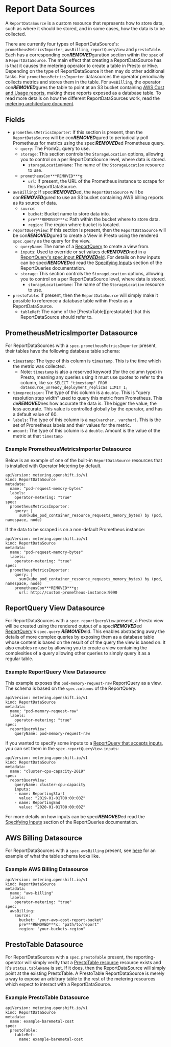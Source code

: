 # Report Data Sources

A `ReportDataSource` is a custom resource that represents how to store data, such as where it should be stored, and in some cases, how the data is to be collected.

There are currently four types of ReportDataSource's: `prometheusMetricsImporter`, `awsBilling`, `reportQueryView` and `prestoTable`.
Each has a corresponding con***REMOVED***guration section within the `spec` of a `ReportDataSource`.
The main effect that creating a ReportDataSource has is that it causes the metering operator to create a table in Presto or Hive.
Depending on the type of ReportDataSource it then may do other additional tasks.
For `prometheusMetricsImporter` datasources the operator periodically collects metrics and stores them in the table.
For `awsBilling`, the operator con***REMOVED***gures the table to point at an S3 bucket containing [AWS Cost and Usage reports][AWS-billing], making these reports exposed as a database table.
To read more details on how the different ReportDataSources work, read the [metering architecture document][architecture].

## Fields

- `prometheusMetricsImporter`: If this section is present, then the `ReportDataSource` will be con***REMOVED***gured to periodically poll Prometheus for metrics using the speci***REMOVED***ed Prometheus query.
  - `query`: The PromQL query to use.
  - `storage`: This section controls the `StorageLocation` options, allowing you to control on a per ReportDataSource level, where data is stored.
    - `storageLocationName`: The name of the `StorageLocation` resource to use.
  - `prometheusCon***REMOVED***g`:
    - `url`: If present, the URL of the Prometheus instance to scrape for this ReportDataSource.
- `awsBilling`: If speci***REMOVED***ed, the `ReportDataSource` will be con***REMOVED***gured to use an S3 bucket containing AWS billing reports as its source of data.
  - `source`:
    - `bucket`: Bucket name to store data into.
    - `pre***REMOVED***x`: Path within the bucket where to store data.
    - `region`: The region where bucket is located.
- `reportQueryView`: If this section is present, then the `ReportDataSource` will be con***REMOVED***gured to create a View in Presto using the rendered `spec.query` as the query for the view.
  - `queryName`: The name of a [ReportQuery][reportquery] to create a view from.
  - `inputs`: Used to override or set values de***REMOVED***ned in a [ReportQuery's spec.input ***REMOVED***eld][query-inputs]. For details on how inputs can be speci***REMOVED***ed read the [Specifying Inputs][specifying-inputs] section of the ReportQueries documentation.
  - `storage`: This section controls the `StorageLocation` options, allowing you to control on a per ReportDataSource level, where data is stored.
    - `storageLocationName`: The name of the `StorageLocation` resource to use.
- `prestoTable`: If present, then the `ReportDataSource` will simply make it possible to reference a database table within Presto as a ReportDataSource.
  - `tableRef`: The name of the [PrestoTable][prestotable] that this ReportDataSource should refer to.

## PrometheusMetricsImporter Datasource

For ReportDataSources with a `spec.prometheusMetricsImporter` present, their tables have the following database table schema:

- `timestamp`: The type of this column is `timestamp`. This is the time which the metric was collected.
   - Note: `timestamp` is also a reserved keyword (for the column type) in Presto, meaning any queries using it must use quotes to refer to the column, like so: `SELECT "timestamp" FROM datasource_unready_deployment_replicas LIMIT 1;`
- `timeprecision`: The type of this column is a `double`. This is "query resolution step width" used to query this metric from Prometheus. This de***REMOVED***nes how accurate the data is. The bigger the value, the less accurate. This value is controlled globally by the operator, and has a default value of 60.
- `labels`: The type of this column is a `map(varchar, varchar)`. This is the set of Prometheus labels and their values for the metric.
- `amount`: The type of this column is a `double`. Amount is the value of the metric at that `timestamp`

### Example PrometheusMetricsImporter Datasource

Below is an example of one of the built-in `ReportDataSource` resources that is installed with Operator Metering by default.

```
apiVersion: metering.openshift.io/v1
kind: ReportDataSource
metadata:
  name: "pod-request-memory-bytes"
  labels:
    operator-metering: "true"
spec:
  prometheusMetricsImporter:
    query: |
      sum(kube_pod_container_resource_requests_memory_bytes) by (pod, namespace, node)
```

If the data to be scraped is on a non-default Prometheus instance:

```
apiVersion: metering.openshift.io/v1
kind: ReportDataSource
metadata:
  name: "pod-request-memory-bytes"
  labels:
    operator-metering: "true"
spec:
  prometheusMetricsImporter:
    query: |
      sum(kube_pod_container_resource_requests_memory_bytes) by (pod, namespace, node)
    prometheusCon***REMOVED***g:
      url: http://custom-prometheus-instance:9090
```

## ReportQuery View Datasource

For ReportDataSources with a `spec.reportQueryView` present, a Presto view will be created using the rendered output of a speci***REMOVED***ed [ReportQuery][reportquery]'s `spec.query` ***REMOVED***eld.
This enables abstracting away the details of more complex queries by exposing them as a database table whose content is based on the result of of the query the view is based on.
It also enables re-use by allowing you to create a view containing the complexities of a query allowing other queries to simply query it as a regular table.

### Example ReportQuery View Datasource

This example exposes the `pod-memory-request-raw` ReportQuery as a view.
The schema is based on the `spec.columns` of the ReportQuery.

```
apiVersion: metering.openshift.io/v1
kind: ReportDataSource
metadata:
  name: "pod-memory-request-raw"
  labels:
    operator-metering: "true"
spec:
  reportQueryView:
    queryName: pod-memory-request-raw
```

If you wanted to specify some inputs to a [ReportQuery that accepts inputs][query-inputs], you can set them in the `spec.reportQueryView.inputs`:

```
apiVersion: metering.openshift.io/v1
kind: ReportDataSource
metadata:
  name: "cluster-cpu-capacity-2019"
spec:
  reportQueryView:
    queryName: cluster-cpu-capacity
    inputs:
    - name: ReportingStart
      value: "2019-01-01T00:00:00Z"
    - name: ReportingEnd
      value: "2020-01-01T00:00:00Z"
```

For more details on how inputs can be speci***REMOVED***ed read the [Specifying Inputs][specifying-inputs] section of the ReportQueries documentation.

## AWS Billing Datasource

For ReportDataSources with a `spec.awsBilling` present, see [here](aws-billing-datasource-schema.md) for an example of what the table schema looks like.

### Example AWS Billing Datasource

```
apiVersion: metering.openshift.io/v1
kind: ReportDataSource
metadata:
  name: "aws-billing"
  labels:
    operator-metering: "true"
spec:
  awsBilling:
    source:
      bucket: "your-aws-cost-report-bucket"
      pre***REMOVED***x: "path/to/report"
      region: "your-buckets-region"
```

## PrestoTable Datasource

For ReportDataSources with a `spec.prestoTable` present, the reporting-operator will simply verify that a [PrestoTable resource][prestotables] resource exists and it's `status.tableName` is set.
If it does, then the ReportDataSource will simply point at the existing PrestoTable.
A PrestoTable ReportDataSource is merely a way to expose an arbitrary table to the rest of the metering resources which expect to interact with a ReportDataSource.

### Example PrestoTable Datasource

```
apiVersion: metering.openshift.io/v1
kind: ReportDataSource
metadata:
  name: example-baremetal-cost
spec:
  prestoTable:
    tableRef:
      name: example-baremetal-cost
```

[storage-locations]: storagelocations.md
[AWS-billing]: https://docs.aws.amazon.com/awsaccountbilling/latest/aboutv2/billing-reports-costusage.html
[metering-aws-billing-conf]: metering-con***REMOVED***g.md#aws-billing-correlation
[default-storage-location]: storagelocations.md#default-storagelocation
[architecture]: metering-architecture.md
[presto-types]: https://prestodb.io/docs/current/language/types.html
[query-inputs]: reportqueries.md#query-inputs
[specifying-inputs]: reportqueries.md#specifying-inputs
[reportquery]: reportqueries.md
[prestotables]: prestotables.md
